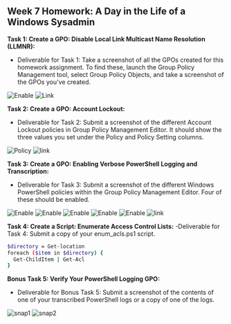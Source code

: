 ## Week 7 Homework: A Day in the Life of a Windows Sysadmin

**Task 1: Create a GPO: Disable Local Link Multicast Name Resolution (LLMNR):**


- Deliverable for Task 1: Take a screenshot of all the GPOs created for this homework assignment. To find these, launch the Group Policy Management tool, select Group Policy Objects, and take a screenshot of the GPOs you've created.

![Enable](Task1Enable.jpg)
![Link](Task1Link.jpg)

**Task 2: Create a GPO: Account Lockout:**
- Deliverable for Task 2: Submit a screenshot of the different Account Lockout policies in Group Policy Management Editor. It should show the three values you set under the Policy and Policy Setting columns.

![Policy](Task2Policy.jpg)
![link](Task2Link.jpg)

**Task 3: Create a GPO: Enabling Verbose PowerShell Logging and Transcription:**
- Deliverable for Task 3: Submit a screenshot of the different Windows PowerShell policies within the Group Policy Management Editor. Four of these should be enabled.

![Enable](Task3Enable1.jpg)
![Enable](Task3Enable2.jpg)
![Enable](Task3Enable3.jpg)
![Enable](Task3Enable4.jpg)
![Enable](Task3Enable5.jpg)
![link](Task3Link.jpg)

**Task 4: Create a Script: Enumerate Access Control Lists:**
-Deliverable for Task 4: Submit a copy of your enum_acls.ps1 script.
  ```bash
$directory = Get-location
foreach ($item in $directory) {
    Get-ChildItem | Get-Acl 
}
  ```

**Bonus Task 5: Verify Your PowerShell Logging GPO:**
- Deliverable for Bonus Task 5: Submit a screenshot of the contents of one of your transcribed PowerShell logs or a copy of one of the logs.

![snap1](Task5Snap1.jpg)
![snap2](Task5Snap2.jpg)